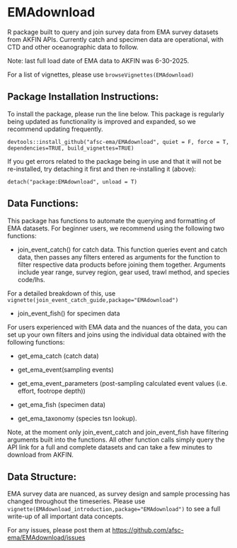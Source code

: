 # EMAdownload
R package built to query and join survey data from EMA survey datasets from AKFIN APIs.  Currently catch and specimen data are operational, with CTD and other oceanographic data to follow.

Note: last full load date of EMA data to AKFIN was 6-30-2025.

For a list of vignettes, please use `browseVignettes(EMAdownload)`

## Package Installation Instructions:
To install the package, please run the line below. This package is regularly being updated as functionality is improved and expanded, so we recommend updating frequently.

`devtools::install_github("afsc-ema/EMAdownload", quiet = F, force = T, dependencies=TRUE, build_vignettes=TRUE)`

If you get errors related to the package being in use and that it will not be re-installed, try detaching it first and then re-installing it (above):

`detach("package:EMAdownload", unload = T)`

## Data Functions:
This package has functions to automate the querying and formatting of EMA datasets. For beginner users, we recommend using the following two functions: 

- join_event_catch() for catch data. This function queries event and catch data, then passes any filters entered as arguments for the function to filter respective data products before joining them together. Arguments include year range, survey region, gear used, trawl method, and species code/lhs.  

For a detailed breakdown of this, 
use `vignette(join_event_catch_guide,package="EMAdownload")`

- join_event_fish() for specimen data  

For users experienced with EMA data and the nuances of the data, you can set up your own filters and joins using the individual data obtained with the following functions:

  - get_ema_catch (catch data) 
  
  - get_ema_event(sampling events) 
  
  - get_ema_event_parameters (post-sampling calculated event values (i.e. effort, footrope depth)) 
  
  - get_ema_fish (specimen data) 
  
  - get_ema_taxonomy (species tsn lookup).  
  
Note, at the moment only join_event_catch and join_event_fish have filtering arguments
built into the functions.  All other function calls simply query the API link for a full and complete datasets and can take a few minutes to download from AKFIN. 

## Data Structure:

EMA survey data are nuanced, as survey design and sample processing has changed throughout the timeseries. Please use
`vignette(EMAdownload_introduction,package="EMAdownload")` to see a full write-up of all important data concepts.


For any issues, please post them at https://github.com/afsc-ema/EMAdownload/issues
